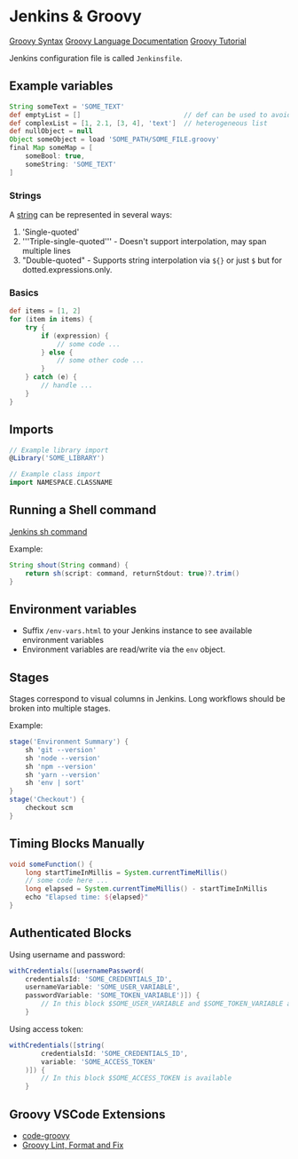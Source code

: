 # Jenkins & Groovy

[Groovy Syntax](http://groovy-lang.org/syntax.html)
[Groovy Language Documentation](https://docs.groovy-lang.org/next/html/documentation/)
[Groovy Tutorial](https://www.tutorialspoint.com/groovy/index.htm)

Jenkins configuration file is called `Jenkinsfile`.

## Example variables

```Groovy
String someText = 'SOME_TEXT'
def emptyList = []                          // def can be used to avoid using type
def complexList = [1, 2.1, [3, 4], 'text']  // heterogeneous list
def nullObject = null
Object someObject = load 'SOME_PATH/SOME_FILE.groovy'
final Map someMap = [
    someBool: true,
    someString: 'SOME_TEXT'
]
```

### Strings

A [string](https://docs.groovy-lang.org/next/html/documentation/#all-strings) can be represented in several ways:

1. 'Single-quoted'
2. '''Triple-single-quoted''' - Doesn't support interpolation, may span multiple lines
3. "Double-quoted" - Supports string interpolation via `${}` or just `$` but for dotted.expressions.only.

### Basics

```Groovy
def items = [1, 2]
for (item in items) {
    try {
        if (expression) {
            // some code ...
        } else {
            // some other code ...
        }
    } catch (e) {
        // handle ...
    }
}
```

## Imports

```Groovy
// Example library import
@Library('SOME_LIBRARY')

// Example class import
import NAMESPACE.CLASSNAME
```

## Running a Shell command

[Jenkins sh command](https://www.jenkins.io/doc/pipeline/steps/workflow-durable-task-step/#sh-shell-script)

Example:

```Groovy
String shout(String command) {
    return sh(script: command, returnStdout: true)?.trim()
}
```

## Environment variables

- Suffix `/env-vars.html` to your Jenkins instance to see available environment variables
- Environment variables are read/write via the `env` object.

## Stages

Stages correspond to visual columns in Jenkins. Long workflows should be broken into multiple stages.

Example:

```Groovy
stage('Environment Summary') {
    sh 'git --version'
    sh 'node --version'
    sh 'npm --version'
    sh 'yarn --version'
    sh 'env | sort'
}
stage('Checkout') {
    checkout scm
}
```

## Timing Blocks Manually

```Groovy
void someFunction() {
    long startTimeInMillis = System.currentTimeMillis()
    // some code here ...
    long elapsed = System.currentTimeMillis() - startTimeInMillis
    echo "Elapsed time: ${elapsed}"
}
```

## Authenticated Blocks

Using username and password:

```Groovy
withCredentials([usernamePassword(
    credentialsId: 'SOME_CREDENTIALS_ID',
    usernameVariable: 'SOME_USER_VARIABLE',
    passwordVariable: 'SOME_TOKEN_VARIABLE')]) {
        // In this block $SOME_USER_VARIABLE and $SOME_TOKEN_VARIABLE are available
    }
```

Using access token:

```Groovy
withCredentials([string(
        credentialsId: 'SOME_CREDENTIALS_ID',
        variable: 'SOME_ACCESS_TOKEN'
    )]) {
        // In this block $SOME_ACCESS_TOKEN is available
    }
```

## Groovy VSCode Extensions

- [code-groovy](https://marketplace.visualstudio.com/items?itemName=marlon407.code-groovy)
- [Groovy Lint, Format and Fix](https://marketplace.visualstudio.com/items?itemName=NicolasVuillamy.vscode-groovy-lint)
